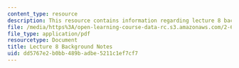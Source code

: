 ```yaml
---
content_type: resource
description: This resource contains information regarding lecture 8 background notes.
file: /media/https%3A/open-learning-course-data-rc.s3.amazonaws.com/2-682-acoustical-oceanography-spring-2012/dd5767e2b0bb489badbe5211c1ef7cf7_MIT2_682S12_bglec08.pdf
file_type: application/pdf
resourcetype: Document
title: Lecture 8 Background Notes
uid: dd5767e2-b0bb-489b-adbe-5211c1ef7cf7
---
```

